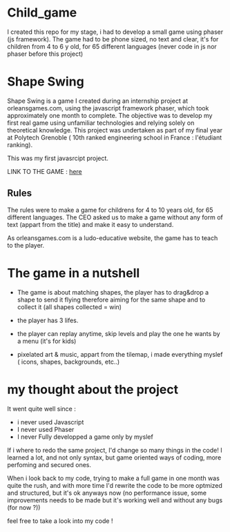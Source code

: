 # Child_game
I created this repo for my stage, i had to develop a small game using phaser (js framework). The game had to be phone sized, no text and clear, it's for children from 4 to 6 y old, for 65 different languages (never code in js nor phaser before this project)

# Shape Swing

Shape Swing is a game I created during an internship project at orleansgames.com, using the javascript framework phaser, which took approximately one month to complete. The objective was to develop my first real game using unfamiliar technologies and relying solely on theoretical knowledge. This project was undertaken as part of my final year at Polytech Grenoble ( 10th ranked engineering school in France : l'étudiant ranking).

This was my first javasrcipt project.

LINK TO THE GAME : [here](https://games.caramel.be/ShapeSwing/index.html)

## Rules 
The rules were to make a game for childrens for 4 to 10 years old, for 65 different languages. The CEO asked us to make a game without any form of text (appart from the title) and make it easy to understand.

As orleansgames.com is a ludo-educative website, the game has to teach to the player.


# The game in a nutshell

- The game is about matching shapes, the player has to drag&drop a shape to send it flying therefore aiming for the same shape and to collect it (all shapes collected = win)

- the player has 3 lifes.

- the player can replay anytime, skip levels and play the one he wants by a menu (it's for kids)

- pixelated art & music, appart from the tilemap, i made everything myslef ( icons, shapes, backgrounds, etc..)

# my thought about the project 

It went quite well since : 
- i never used Javascript
- I never used Phaser 
- I never Fully developped a game only by myslef

If i where to redo the same project, I'd change so many things in the code!
I learned a lot, and not only syntax, but game oriented ways of coding, more perfoming and secured ones.

When i look back to my code, trying to make a full game in one month was quite the rush, and with more time I'd rewrite the code to be more optmized and structured, but it's ok anyways now (no performance issue, some improvements needs to be made but it's working well and without any bugs (for now ?))

feel free to take a look into my code ! 
